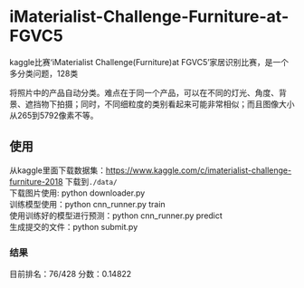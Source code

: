 # iMaterialist-Challenge-Furniture-at-FGVC5
kaggle比赛‘iMaterialist Challenge(Furniture)at FGVC5’家居识别比赛，是一个多分类问题，128类  

将照片中的产品自动分类。难点在于同一个产品，可以在不同的灯光、角度、背景、遮挡物下拍摄；同时，不同细粒度的类别看起来可能非常相似；而且图像大小从265到5792像素不等。  
## 使用  
从kaggle里面下载数据集：https://www.kaggle.com/c/imaterialist-challenge-furniture-2018 下载到`./data/`    
下载图片使用: python downloader.py  
训练模型使用：python cnn_runner.py train  
使用训练好的模型进行预测：python cnn_runner.py predict  
生成提交的文件：python submit.py  
### 结果 
目前排名：76/428 分数：0.14822
